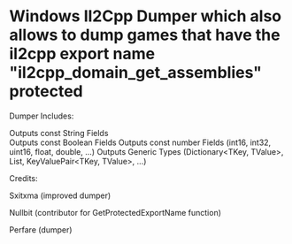 # Windows Il2Cpp Dumper which also allows to dump games that have the il2cpp export name "il2cpp_domain_get_assemblies" protected

Dumper Includes:

  Outputs const String Fields  
  Outputs const Boolean Fields
  Outputs const number Fields (int16, int32, uint16, float, double, ...)
  Outputs Generic Types (Dictionary<TKey, TValue>, List<T>, KeyValuePair<TKey, TValue>, ...)



Credits:

  Sxitxma (improved dumper)
  
  Nullbit (contributor for GetProtectedExportName function)
  
  Perfare (dumper)
